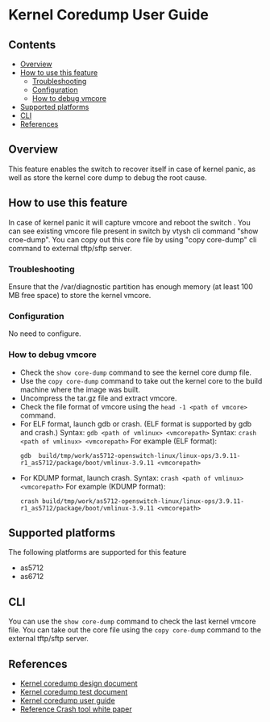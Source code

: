 # Kernel Coredump  User Guide

## Contents

- [Overview](#overview)
- [How to use this feature](#how-to-use-this-feature)
	- [Troubleshooting](#troubleshooting)
	- [Configuration](#configuration)
	- [How to debug vmcore](#how-to-debug-vmcore)
- [Supported platforms](#supported-platforms)
- [CLI](#cli)
- [References](#references)


## Overview
This feature enables the switch to recover itself in case of kernel panic, as well as store the kernel core dump to debug the root cause.

## How to use this feature
In case of kernel panic it will capture vmcore and reboot the switch . You can see existing vmcore file present in switch by vtysh cli command "show croe-dump". You can copy out this core file by using "copy core-dump" cli command to external tftp/sftp server.

### Troubleshooting
Ensure that the /var/diagnostic partition has enough memory (at least 100 MB free space) to store the kernel vmcore.

### Configuration
No need to configure.

### How to debug vmcore
- Check the `show core-dump` command to see the kernel core dump file.
- Use the `copy core-dump` command to take out the kernel core to the build machine where the image was built.
- Uncompress the tar.gz file and extract vmcore.
- Check the file format of vmcore using the `head -1 <path of vmcore>` command.
- For ELF format, launch gdb or crash. (ELF format is supported by gdb and crash.)
     Syntax: `gdb <path of vmlinux> <vmcorepath>`
     Syntax: `crash <path of vmlinux> <vmcorepath>`
     For example (ELF format):
     ```
  gdb  build/tmp/work/as5712-openswitch-linux/linux-ops/3.9.11-r1_as5712/package/boot/vmlinux-3.9.11 <vmcorepath>
  ```
- For KDUMP format, launch crash.
     Syntax: `crash <path of vmlinux> <vmcorepath>`
     For example (KDUMP format):
     ```
  crash build/tmp/work/as5712-openswitch-linux/linux-ops/3.9.11-r1_as5712/package/boot/vmlinux-3.9.11 <vmcorepath>
     ```

## Supported platforms
The following platforms are supported for this feature
- as5712
- as6712

## CLI
You can use the `show core-dump` command to check the last kernel vmcore file.
You can take out the core file using the `copy core-dump` command to the external tftp/sftp server.

## References
* [Kernel coredump design document](kernel_coredump_design.md)
* [Kernel coredump test document](kernel_coredump_test.md)
* [Kernel coredump user guide](kernel_coredump_user_guide.md)
* [Reference Crash tool white paper](https://people.redhat.com/anderson/crash_whitepaper/)
